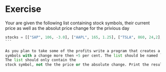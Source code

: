 # Exercise

Your are given the following list containing stock symbols, their current price
as well as the absolut price change for the privious day

````python
stocks = [["SAP", 106, -3.0], ["AAPL", 165, 1.25], ["TSLA", 860, 24,2], ["ORCL", 76, -0.25], ["ZM", 114, 6.2]]
```

As you plan to take some of the profits write a program that creates a list of all the stock
symbols with a change more then +5 per cent. The list should be named `sell_list`.
The list should only contain the
stock symbol, not the the price or the absolute change. Print the resulting list.

````
